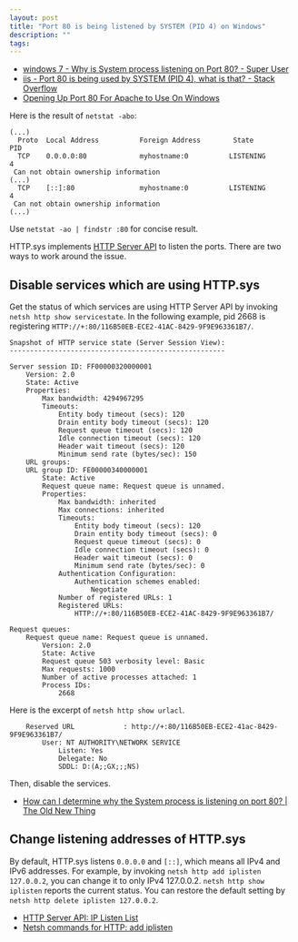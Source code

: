 ```yaml
---
layout: post
title: "Port 80 is being listened by SYSTEM (PID 4) on Windows"
description: ""
tags: 
---
```


* [windows 7 - Why is System process listening on Port 80? - Super User](https://superuser.com/q/43307/424146)
* [iis - Port 80 is being used by SYSTEM (PID 4), what is that? - Stack Overflow](https://stackoverflow.com/q/1430141/2691131)
* [Opening Up Port 80 For Apache to Use On Windows](https://web.archive.org/web/20181004143631/http://www.devside.net/wamp-server/opening-up-port-80-for-apache-to-use-on-windows)

Here is the result of `netstat -abo`:

~~~
(...)
  Proto  Local Address          Foreign Address        State           PID
  TCP    0.0.0.0:80             myhostname:0          LISTENING       4
 Can not obtain ownership information
(...)
  TCP    [::]:80                myhostname:0          LISTENING       4
 Can not obtain ownership information
(...)
~~~

Use `netstat -ao | findstr :80` for concise result.

HTTP.sys implements [HTTP Server API](https://docs.microsoft.com/en-us/windows/win32/http/http-api-start-page) to listen the ports.
There are two ways to work around the issue.

## Disable services which are using HTTP.sys

Get the status of which services are using HTTP Server API by invoking `netsh http show servicestate`.
In the following example, pid 2668 is registering `HTTP://+:80/116B50EB-ECE2-41AC-8429-9F9E963361B7/`.

~~~
Snapshot of HTTP service state (Server Session View):
-----------------------------------------------------

Server session ID: FF00000320000001
    Version: 2.0
    State: Active
    Properties:
        Max bandwidth: 4294967295
        Timeouts:
            Entity body timeout (secs): 120
            Drain entity body timeout (secs): 120
            Request queue timeout (secs): 120
            Idle connection timeout (secs): 120
            Header wait timeout (secs): 120
            Minimum send rate (bytes/sec): 150
    URL groups:
    URL group ID: FE00000340000001
        State: Active
        Request queue name: Request queue is unnamed.
        Properties:
            Max bandwidth: inherited
            Max connections: inherited
            Timeouts:
                Entity body timeout (secs): 120
                Drain entity body timeout (secs): 0
                Request queue timeout (secs): 0
                Idle connection timeout (secs): 0
                Header wait timeout (secs): 0
                Minimum send rate (bytes/sec): 0
            Authentication Configuration:
                Authentication schemes enabled:
                    Negotiate
            Number of registered URLs: 1
            Registered URLs:
                HTTP://+:80/116B50EB-ECE2-41AC-8429-9F9E963361B7/

Request queues:
    Request queue name: Request queue is unnamed.
        Version: 2.0
        State: Active
        Request queue 503 verbosity level: Basic
        Max requests: 1000
        Number of active processes attached: 1
        Process IDs:
            2668
~~~

Here is the excerpt of `netsh http show urlacl`.

~~~
    Reserved URL            : http://+:80/116B50EB-ECE2-41ac-8429-9F9E963361B7/
        User: NT AUTHORITY\NETWORK SERVICE
            Listen: Yes
            Delegate: No
            SDDL: D:(A;;GX;;;NS)
~~~

Then, disable the services.

* [How can I determine why the System process is listening on port 80? \| The Old New Thing](https://devblogs.microsoft.com/oldnewthing/20180703-00/?p=99145)

## Change listening addresses of HTTP.sys

By default, HTTP.sys listens `0.0.0.0` and `[::]`, which means all IPv4 and IPv6 addresses.
For example, by invoking `netsh http add iplisten 127.0.0.2`, you can change it to only IPv4 127.0.0.2.
`netsh http show iplisten` reports the current status.
You can restore the default setting by `netsh http delete iplisten 127.0.0.2`.

* [HTTP Server API: IP Listen List](https://docs.microsoft.com/en-us/windows/win32/http/ip-listen-list)
* [Netsh commands for HTTP: add iplisten](https://docs.microsoft.com/en-us/windows/win32/http/add-iplisten)
